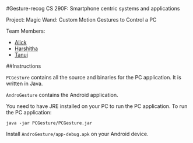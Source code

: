 #Gesture-recog
CS 290F: Smartphone centric systems and applications

Project: Magic Wand: Custom Motion Gestures to Control a PC

Team Members:
* [Alick](https://github.com/alickrxu)
* [Harshitha](https://github.com/harshithachidanand)
* [Tanuj](https://github.com/gitanuj)

##Instructions

`PCGesture` contains all the source and binaries for the PC application. It is written in Java.

`AndroGesture` contains the Android application.

You need to have JRE installed on your PC to run the PC application. To run the PC application:
```
java -jar PCGesture/PCGesture.jar
```

Install `AndroGesture/app-debug.apk` on your Android device.
